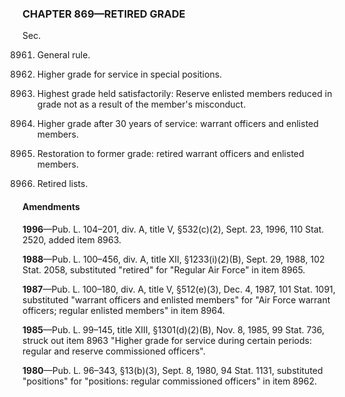 ### **CHAPTER 869—RETIRED GRADE** ###

Sec.

8961. General rule.

8962. Higher grade for service in special positions.

8963. Highest grade held satisfactorily: Reserve enlisted members reduced in grade not as a result of the member's misconduct.

8964. Higher grade after 30 years of service: warrant officers and enlisted members.

8965. Restoration to former grade: retired warrant officers and enlisted members.

8966. Retired lists.

#### Amendments ####

**1996**—Pub. L. 104–201, div. A, title V, §532(c)(2), Sept. 23, 1996, 110 Stat. 2520, added item 8963.

**1988**—Pub. L. 100–456, div. A, title XII, §1233(i)(2)(B), Sept. 29, 1988, 102 Stat. 2058, substituted "retired" for "Regular Air Force" in item 8965.

**1987**—Pub. L. 100–180, div. A, title V, §512(e)(3), Dec. 4, 1987, 101 Stat. 1091, substituted "warrant officers and enlisted members" for "Air Force warrant officers; regular enlisted members" in item 8964.

**1985**—Pub. L. 99–145, title XIII, §1301(d)(2)(B), Nov. 8, 1985, 99 Stat. 736, struck out item 8963 "Higher grade for service during certain periods: regular and reserve commissioned officers".

**1980**—Pub. L. 96–343, §13(b)(3), Sept. 8, 1980, 94 Stat. 1131, substituted "positions" for "positions: regular commissioned officers" in item 8962.